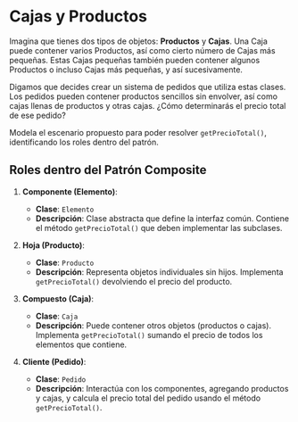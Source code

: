 # Cajas y Productos

Imagina que tienes dos tipos de objetos: **Productos** y **Cajas**. Una Caja puede contener varios Productos, así como cierto número de Cajas más pequeñas. Estas Cajas pequeñas también pueden contener algunos Productos o incluso Cajas más pequeñas, y así sucesivamente.

Digamos que decides crear un sistema de pedidos que utiliza estas clases. Los pedidos pueden contener productos sencillos sin envolver, así como cajas llenas de productos y otras cajas. ¿Cómo determinarás el precio total de ese pedido?

Modela el escenario propuesto para poder resolver `getPrecioTotal()`, identificando los roles dentro del patrón.

## Roles dentro del Patrón Composite

1. **Componente (Elemento)**:
   - **Clase**: `Elemento`
   - **Descripción**: Clase abstracta que define la interfaz común. Contiene el método `getPrecioTotal()` que deben implementar las subclases.

2. **Hoja (Producto)**:
   - **Clase**: `Producto`
   - **Descripción**: Representa objetos individuales sin hijos. Implementa `getPrecioTotal()` devolviendo el precio del producto.

3. **Compuesto (Caja)**:
   - **Clase**: `Caja`
   - **Descripción**: Puede contener otros objetos (productos o cajas). Implementa `getPrecioTotal()` sumando el precio de todos los elementos que contiene.

4. **Cliente (Pedido)**:
   - **Clase**: `Pedido`
   - **Descripción**: Interactúa con los componentes, agregando productos y cajas, y calcula el precio total del pedido usando el método `getPrecioTotal()`.
